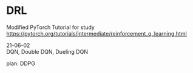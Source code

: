 # DRL

Modified PyTorch Tutorial for study   
https://pytorch.org/tutorials/intermediate/reinforcement_q_learning.html   

21-06-02   
DQN, Double DQN, Dueling DQN   

plan: DDPG